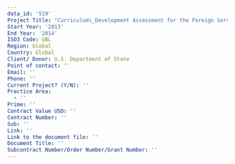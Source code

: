 ```yaml
---
data_id: '519'
Project Title: "Curriculum\_Development Assessment for the Foreign Service Institute"
Start Year: '2013'
End Year: '2014'
ISO3 Code: GBL
Region: Global
Country: Global
Client/ Donor: U.S. Department of State
Point of contact: ''
Email: ''
Phone: ''
Current Project? (Y/N): ''
Practice Area:
  - ''
Prime: ''
Contract Value USD: ''
Contract Number: ''
Sub: ''
Link: ''
Link to the document file: ''
Document Title: ''
Subcontract Number/Order Number/Grant Number: ''
---
```


